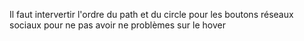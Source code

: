 Il faut intervertir l'ordre du path et du circle pour les boutons réseaux sociaux pour ne pas avoir ne problèmes sur le hover
